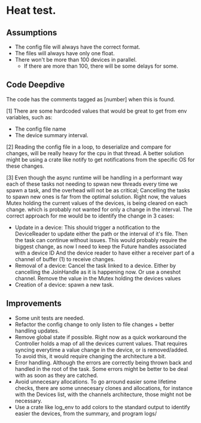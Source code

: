 # Heat test.

## Assumptions
* The config file will always have the correct format.
* The files will always have only one float.
* There won't be more than 100 devices in parallel.
  * If there are more than 100, there will be some delays for some.

## Code Deepdive
The code has the comments tagged as [number] when this is found.

[1] There are some hardcoded values that would be great to get from env variables, such as:
* The config file name
* The device summary interval.

[2] Reading the config file in a loop, to deserialize and compare for changes, will be really heavy
for the cpu in that thread. A better solution might be using a crate like notify to get
notifications from the specific OS for these changes.

[3] Even though the async runtime will be handling in a performant way each of these tasks not needing to spwan
new threads every time we spawn a task, and the overhead will not be as critical; Cancelling the tasks to spawn
new ones is far from the optimal solution.
Right now, the values Mutex holding the current values of the devices, is being cleared on each change.
which is probably not wanted for only a change in the interval.
The correct approach for me would be to identify the change in 3 cases:
* Update in a device:
  This should trigger a notification to the DeviceReader to update either the path or the interval of it's file.
  Then the task can continue without issues.
  This would probably require the biggest change, as now I need to keep the Future handles associated with a device ID
  And the device reader to have either a receiver part of a channel of buffer (1) to receive changes.
* Removal of a device:
  Cancel the task linked to a device. Either by cancelling the JoinHandle as it is happening now. Or use a oneshot channel.
  Remove the value in the Mutex holding the devices values
* Creation of a device:
  spawn a new task.

## Improvements
* Some unit tests are needed.
* Refactor the config change to only listen to file changes + better handling updates.
* Remove global state if possible. Right now as a quick workaround the Controller holds a map of all the devices current values.
That requires syncing everytime a value change in the device, or is removed/added.
To avoid this, it would require changing the architecture a bit.
* Error handling. Although the errors are correctly being thrown back and handled in the root of the task.
Some errors might be better to be deal with as soon as they are catched.
* Avoid unnecesary allocations. To go arround easier some lifetime checks, there are some unnecesary clones
and allocations, for instance with the Devices list, with the channels architecture, those might not be necessary.
* Use a crate like log_env to add colors to the standard output to identify easier the devices, from the summary, and program logs/

